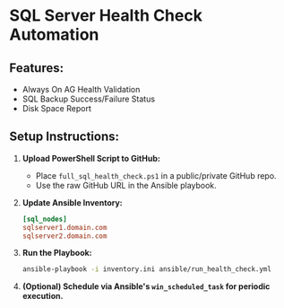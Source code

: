 
# SQL Server Health Check Automation

## Features:
- Always On AG Health Validation
- SQL Backup Success/Failure Status
- Disk Space Report

## Setup Instructions:

1. **Upload PowerShell Script to GitHub:**
   - Place `full_sql_health_check.ps1` in a public/private GitHub repo.
   - Use the raw GitHub URL in the Ansible playbook.

2. **Update Ansible Inventory:**
   ```ini
   [sql_nodes]
   sqlserver1.domain.com
   sqlserver2.domain.com
   ```

3. **Run the Playbook:**
   ```bash
   ansible-playbook -i inventory.ini ansible/run_health_check.yml
   ```

4. **(Optional) Schedule via Ansible's `win_scheduled_task` for periodic execution.**
